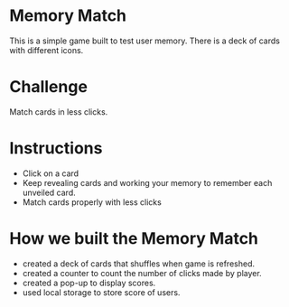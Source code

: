 # Memory Match
This is a simple game built to test user memory. There is a deck of cards with different icons. 

# Challenge
Match cards in less clicks.


# Instructions
* Click on a card
* Keep revealing cards and working your memory to remember each unveiled card.
* Match cards properly with less clicks


# How we built the Memory Match
* created a deck of cards that shuffles when game is refreshed.
* created a counter to count the number of clicks made by player.
* created a pop-up to display scores. 
* used local storage to store score of users.
